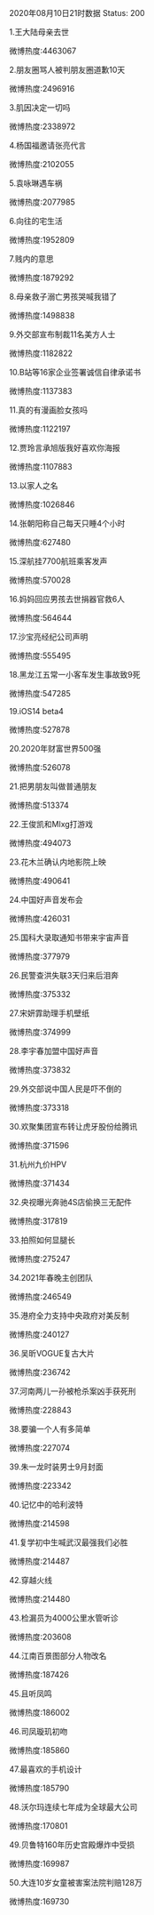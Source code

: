 2020年08月10日21时数据
Status: 200

1.王大陆母亲去世

微博热度:4463067

2.朋友圈骂人被判朋友圈道歉10天

微博热度:2496916

3.肌因决定一切吗

微博热度:2338972

4.杨国福邀请张亮代言

微博热度:2102055

5.袁咏琳遇车祸

微博热度:2077985

6.向往的宅生活

微博热度:1952809

7.贱内的意思

微博热度:1879292

8.母亲救子溺亡男孩哭喊我错了

微博热度:1498838

9.外交部宣布制裁11名美方人士

微博热度:1182822

10.B站等16家企业签署诚信自律承诺书

微博热度:1137383

11.真的有漫画脸女孩吗

微博热度:1122197

12.贾玲言承旭版我好喜欢你海报

微博热度:1107883

13.以家人之名

微博热度:1026846

14.张朝阳称自己每天只睡4个小时

微博热度:627480

15.深航挂7700航班乘客发声

微博热度:570028

16.妈妈回应男孩去世捐器官救6人

微博热度:564644

17.沙宝亮经纪公司声明

微博热度:555495

18.黑龙江五常一小客车发生事故致9死

微博热度:547285

19.iOS14 beta4

微博热度:527878

20.2020年财富世界500强

微博热度:526078

21.把男朋友叫做普通朋友

微博热度:513374

22.王俊凯和Mlxg打游戏

微博热度:494073

23.花木兰确认内地影院上映

微博热度:490641

24.中国好声音发布会

微博热度:426031

25.国科大录取通知书带来宇宙声音

微博热度:377979

26.民警查洪失联3天归来后泪奔

微博热度:375332

27.宋妍霏助理手机壁纸

微博热度:374999

28.李宇春加盟中国好声音

微博热度:373832

29.外交部说中国人民是吓不倒的

微博热度:373318

30.欢聚集团宣布转让虎牙股份给腾讯

微博热度:371596

31.杭州九价HPV

微博热度:371434

32.央视曝光奔驰4S店偷换三无配件

微博热度:317819

33.拍照如何显腿长

微博热度:275247

34.2021年春晚主创团队

微博热度:246549

35.港府全力支持中央政府对美反制

微博热度:240127

36.吴昕VOGUE复古大片

微博热度:236742

37.河南两儿一孙被枪杀案凶手获死刑

微博热度:228843

38.要骗一个人有多简单

微博热度:227074

39.朱一龙时装男士9月封面

微博热度:223342

40.记忆中的哈利波特

微博热度:214598

41.复学初中生喊武汉最强我们必胜

微博热度:214487

42.穿越火线

微博热度:214480

43.检漏员为4000公里水管听诊

微博热度:203608

44.江南百景图部分人物改名

微博热度:187426

45.且听凤鸣

微博热度:186002

46.司凤璇玑初吻

微博热度:185860

47.最喜欢的手机设计

微博热度:185790

48.沃尔玛连续七年成为全球最大公司

微博热度:170801

49.贝鲁特160年历史宫殿爆炸中受损

微博热度:169987

50.大连10岁女童被害案法院判赔128万

微博热度:169730

